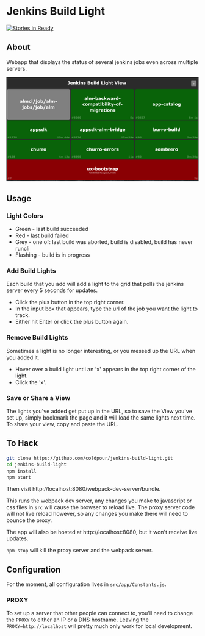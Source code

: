 # Jenkins Build Light

[![Stories in Ready](https://badge.waffle.io/coldpour/jenkins-build-light.png?label=ready&title=Ready)](https://waffle.io/coldpour/jenkins-build-light)

## About
Webapp that displays the status of several jenkins jobs even across multiple servers.

![JenkinsBuildLight](JenkinsBuildLight.png)

## Usage

### Light Colors

* Green - last build succeeded
* Red - last build failed
* Grey - one of: last build was aborted, build is disabled, build has never runcli
* Flashing - build is in progress

### Add Build Lights

Each build that you add will add a light to the grid that polls the jenkins server every 5 seconds for updates.

* Click the plus button in the top right corner.
* In the input box that appears, type the url of the job you want the light to track.
* Either hit Enter or click the plus button again.

### Remove Build Lights

Sometimes a light is no longer interesting, or you messed up the URL when you added it.

* Hover over a build light until an 'x' appears in the top right corner of the light.
* Click the 'x'.

### Save or Share a View

The lights you've added get put up in the URL, so to save the View you've set up, simply bookmark the page and it will load the same lights next time. To share your view, copy and paste the URL.

## To Hack

```bash
git clone https://github.com/coldpour/jenkins-build-light.git
cd jenkins-build-light
npm install
npm start
```

Then visit http://localhost:8080/webpack-dev-server/bundle.

This runs the webpack dev server, any changes you make to javascript or css
files in `src` will cause the browser to reload live. The proxy server code
will not live reload however, so any changes you make there will need to bounce the proxy.

The app will also be hosted at http://localhost:8080, but it won't receive live updates.

`npm stop` will kill the proxy server and the webpack server.

## Configuration

For the moment, all configuration lives in `src/app/Constants.js`.

### PROXY

To set up a server that other people can connect to, you'll need to change the `PROXY` to either an IP or a DNS hostname. Leaving the `PROXY=http://localhost` will pretty much only work for local development.

